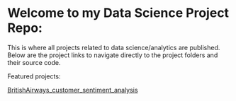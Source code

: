 # Welcome to my Data Science Project Repo: 

This is where all projects related to data science/analytics are published. Below are the project links to navigate directly to the project folders and their source code. 

Featured projects: 

[BritishAirways_customer_sentiment_analysis](BritishAirways_customer_sentiment_analysis/BritishAirwayswebAnalysis_ag.ipynb
)

